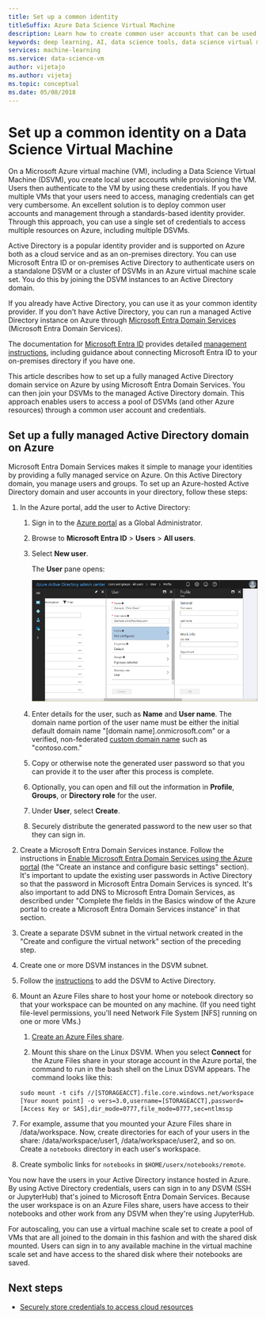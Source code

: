 ```yaml
---
title: Set up a common identity
titleSuffix: Azure Data Science Virtual Machine 
description: Learn how to create common user accounts that can be used across multiple Data Science Virtual Machines. You can use Microsoft Entra ID or an on-premises Active Directory to authenticate users to the Data Science Virtual Machine.
keywords: deep learning, AI, data science tools, data science virtual machine, geospatial analytics, team data science process
services: machine-learning
ms.service: data-science-vm
author: vijetajo
ms.author: vijetaj
ms.topic: conceptual
ms.date: 05/08/2018
---
```


# Set up a common identity on a Data Science Virtual Machine

On a Microsoft Azure virtual machine (VM), including a Data Science Virtual Machine (DSVM), you create local user accounts while provisioning the VM. Users then authenticate to the VM by using these credentials. If you have multiple VMs that your users need to access, managing credentials can get very cumbersome. An excellent solution is to deploy common user accounts and  management through a standards-based identity provider. Through this approach, you can use a single set of credentials to access multiple resources on Azure, including multiple DSVMs.

Active Directory is a popular identity provider and is supported on Azure both as a cloud service and as an on-premises directory. You can use Microsoft Entra ID or on-premises Active Directory to authenticate users on a standalone DSVM or a cluster of DSVMs in an Azure virtual machine scale set. You do this by joining the DSVM instances to an Active Directory domain.

If you already have Active Directory, you can use it as your common identity provider. If you don't have Active Directory, you can run a managed Active Directory instance on Azure through [Microsoft Entra Domain Services](../../active-directory-domain-services/index.yml) (Microsoft Entra Domain Services).

The documentation for [Microsoft Entra ID](../../active-directory/index.yml) provides detailed [management instructions](../../active-directory/hybrid/whatis-hybrid-identity.md), including guidance about connecting Microsoft Entra ID to your on-premises directory if you have one.

This article describes how to set up a fully managed Active Directory domain service on Azure by using Microsoft Entra Domain Services. You can then join your DSVMs to the managed Active Directory domain. This approach enables users to access a pool of DSVMs (and other Azure resources) through a common user account and credentials.

## Set up a fully managed Active Directory domain on Azure

Microsoft Entra Domain Services makes it simple to manage your identities by providing a fully managed service on Azure. On this Active Directory domain, you manage users and groups. To set up an Azure-hosted Active Directory domain and user accounts in your directory, follow these steps:

1. In the Azure portal, add the user to Active Directory: 

   1. Sign in to the [Azure portal](https://portal.azure.com) as a Global Administrator.
    
   1. Browse to **Microsoft Entra ID** > **Users** > **All users**.
    
   1. Select **New user**.
   
        The **User** pane opens:
      
        ![The "User" pane](./media/add-user.png)
    
   1. Enter details for the user, such as **Name** and **User name**. The domain name portion of the user name must be either the initial default domain name "[domain name].onmicrosoft.com" or a verified, non-federated [custom domain name](../../active-directory/fundamentals/add-custom-domain.md) such as "contoso.com."
    
   1. Copy or otherwise note the generated user password so that you can provide it to the user after this process is complete.
    
   1. Optionally, you can open and fill out the information in **Profile**, **Groups**, or **Directory role** for the user. 
    
   1. Under **User**, select **Create**.
    
   1. Securely distribute the generated password to the new user so that they can sign in.

1. Create a Microsoft Entra Domain Services instance. Follow the instructions in  [Enable Microsoft Entra Domain Services using the Azure portal](../../active-directory-domain-services/tutorial-create-instance.md) (the "Create an instance and configure basic settings" section). It's important to update the existing user passwords in Active Directory so that the password in Microsoft Entra Domain Services is synced. It's also important to add DNS to Microsoft Entra Domain Services, as described under "Complete the fields in the Basics window of the Azure portal to create a Microsoft Entra Domain Services instance" in that section.

1. Create a separate DSVM subnet in the virtual network created in the "Create and configure the virtual network" section of the preceding step.
1. Create one or more DSVM instances in the DSVM subnet.
1. Follow the [instructions](../../active-directory-domain-services/join-ubuntu-linux-vm.md) to add the DSVM to Active Directory. 
1. Mount an Azure Files share to host your home or notebook directory so that your workspace can be mounted on any machine. (If you need tight file-level permissions, you'll need Network File System [NFS] running on one or more VMs.)

   1. [Create an Azure Files share](../../storage/files/storage-how-to-create-file-share.md).
    
   2.  Mount this share on the Linux DSVM. When you select **Connect** for the Azure Files share in your storage account in the Azure portal, the  command to run in the bash shell on the Linux DSVM appears. The command looks like this:
   
   ```
   sudo mount -t cifs //[STORAGEACCT].file.core.windows.net/workspace [Your mount point] -o vers=3.0,username=[STORAGEACCT],password=[Access Key or SAS],dir_mode=0777,file_mode=0777,sec=ntlmssp
   ```
1. For example, assume that you mounted your Azure Files share in /data/workspace. Now, create directories for each of your users in the share: /data/workspace/user1, /data/workspace/user2, and so on. Create a `notebooks` directory in each user's workspace. 
1. Create symbolic links for `notebooks` in `$HOME/userx/notebooks/remote`.   

You now have the users in your Active Directory instance hosted in Azure. By using Active Directory credentials, users can sign in to any DSVM (SSH or JupyterHub) that's joined to Microsoft Entra Domain Services. Because the user workspace is on an Azure Files share, users have access to their notebooks and other work from any DSVM when they're using JupyterHub.

For autoscaling, you can use a virtual machine scale set to create a pool of VMs that are all joined to the domain in this fashion and with the shared disk mounted. Users can sign in to any available machine in the virtual machine scale set and have access to the shared disk where their notebooks are saved. 

## Next steps

* [Securely store credentials to access cloud resources](dsvm-secure-access-keys.md)
